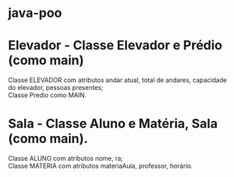 # java-poo

# Elevador - Classe Elevador e Prédio (como main)
Classe ELEVADOR com atributos andar atual, total de andares, capacidade do elevador, pessoas presentes; <br/>
Classe Predio como MAIN.

# Sala - Classe Aluno e Matéria, Sala (como main).
Classe ALUNO com atributos nome, ra; <br/> 
Classe MATERIA com atributos materiaAula, professor, horário.



